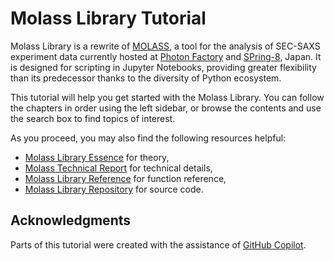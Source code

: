 # Molass Library Tutorial

Molass Library is a rewrite of [MOLASS](https://pfwww.kek.jp/saxs/MOLASSE.html), a tool for the analysis of SEC-SAXS experiment data currently hosted at [Photon Factory](https://www2.kek.jp/imss/pf/eng/) and [SPring-8](http://www.spring8.or.jp/en/), Japan. It is designed for scripting in Jupyter Notebooks, providing greater flexibility than its predecessor thanks to the diversity of Python ecosystem.

This tutorial will help you get started with the Molass Library. You can follow the chapters in order using the left sidebar, or browse the contents and use the search box to find topics of interest.

As you proceed, you may also find the following resources helpful:

* [Molass Library Essence](https://nshimizu0721.github.io/molass-essence/) for theory,
* [Molass Technical Report](https://freesemt.github.io/molass-technical/) for technical details,
* [Molass Library Reference](https://nshimizu0721.github.io/molass-library/) for function reference,
* [Molass Library Repository](https://github.com/nshimizu0721/molass-library) for source code.

## Acknowledgments

Parts of this tutorial were created with the assistance of [GitHub Copilot](https://github.com/features/copilot).
